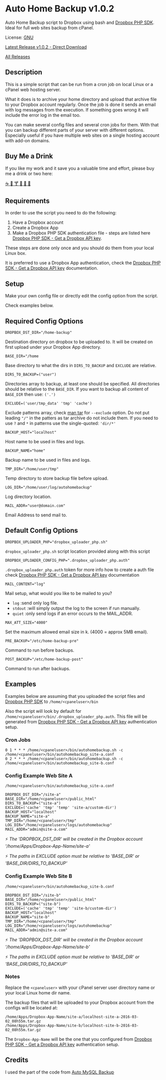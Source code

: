 # Auto Home Backup v1.0.2

Auto Home Backup script to Dropbox using bash and [Dropbox PHP SDK](https://github.com/dropbox/dropbox-sdk-php). Ideal for full web sites backup from cPanel.

License: [GNU](LICENSE)

[Latest Release v1.0.2 - Direct Download]()

[All Releases](https://github.com/idachev/autohomebackup/releases)

## Description

This is a simple script that can be run from a cron job on local Linux or a cPanel web hosting server.

What it does is to archive your home directory and upload that archive file to your Dropbox account regularly. Once the job is done it sends an email with log messages from the execution. If something goes wrong it will include the error log in the email too.

You can make several config files and several cron jobs for them. With that you can backup different parts of your server with different options. Especially useful if you have multiple web sites on a single hosting account with add-on domains.

## Buy Me a Drink

If you like my work and it save you a valuable time and effort, please buy me a drink or two here:

[:coffee: :beers: :cocktail: :tropical_drink: :wine_glass: :tea:](http://4ui.us/tpit)


## Requirements

In order to use the script you need to do the following:
 1. Have a Dropbox account
 2. Create a Dropbox App
 3. Make a Dropbox PHP SDK authentication file - steps are listed here [Dropbox PHP SDK - Get a Dropbox API key](https://github.com/dropbox/dropbox-sdk-php#get-a-dropbox-api-key).

These steps are done only once and you should do them from your local Linux box.

It is preferred to use a Dropbox App authentication, check the [Dropbox PHP SDK - Get a Dropbox API key](https://github.com/dropbox/dropbox-sdk-php#get-a-dropbox-api-key) documentation.

## Setup

Make your own config file or directly edit the config option from the script.

Check examples below.

## Required Config Options

```
DROPBOX_DST_DIR="/home-backup"
```
Destination directory on dropbox to be uploaded to. It will be created on first upload under your Dropbox App directory.
 
```
BASE_DIR="/home
````
Base directory to what the dirs in `DIRS_TO_BACKUP` and `EXCLUDE` are relative.

```
DIRS_TO_BACKUP=("user")
```
Directories array to backup, at least one should be specified.
All directories should be relative to the `BASE_DIR`.
If you want to backup all content of `BASE_DIR` then use: `('.')`

```
EXCLUDE=('user/tmp_data' 'tmp' 'cache')
```
Exclude patterns array, check [man tar](http://www.gnu.org/software/tar/manual/tar.html) for `--exclude` option.
Do not put leading `"/"` in the patters as tar archive do not include them.
If you need to use `?` and `*` in patterns use the single-quoted: `'dir/*'`

```
BACKUP_HOST="localhost"
```
Host name to be used in files and logs.

```
BACKUP_NAME="home"
```
Backup name to be used in files and logs.

```
TMP_DIR="/home/user/tmp"
```
Temp directory to store backup file before upload.

```
LOG_DIR="/home/user/log/autohomebackup"
```
Log directory location.

```
MAIL_ADDR="user@domain.com"
```
Email Address to send mail to.


## Default Config Options

```
DROPBOX_UPLOADER_PHP="dropbox_uploader_php.sh"
```
`dropbox_uploader_php.sh` script location provided along with this script
  

```
DROPBOX_UPLOADER_CONFIG_PHP=".dropbox_uploader_php.auth"
```
`.dropbox_uploader_php.auth` token for more info how to create a auth file check [Dropbox PHP SDK - Get a Dropbox API key](https://github.com/dropbox/dropbox-sdk-php#get-a-dropbox-api-key) documentation
  
```
MAIL_CONTENT="log"
```
Mail setup, what would you like to be mailed to you?
 - `log` :send only log file.
 - `stdout` :will simply output the log to the screen if run manually.
 - `quiet` :only send logs if an error occurs to the MAIL_ADDR.

```
MAX_ATT_SIZE="4000"
```
Set the maximum allowed email size in k. (4000 = approx 5MB email).

```
PRE_BACKUP="/etc/home-backup-pre"
```
Command to run before backups.

```
POST_BACKUP="/etc/home-backup-post"
```
Command to run after backups.

## Examples

Examples below are assuming that you uploaded the script files and [Dropbox PHP SDK](https://github.com/dropbox/dropbox-sdk-php) to
`/home/<cpaneluser>/bin`

Also the script will look by default for `/home/<cpaneluser>/bin/.dropbox_uploader_php.auth`.
This file will be generated from [Dropbox PHP SDK - Get a Dropbox API key](https://github.com/dropbox/dropbox-sdk-php#get-a-dropbox-api-key) authentication setup.

### Cron Jobs
```
0 1 * * * /home/<cpaneluser>/bin/autohomebackup.sh -c /home/<cpaneluser>/bin/autohomebackup_site-a.conf
0 2 * * * /home/<cpaneluser>/bin/autohomebackup.sh -c /home/<cpaneluser>/bin/autohomebackup_site-b.conf
```

### Config Example Web Site A

`/home/<cpaneluser>/bin/autohomebackup_site-a.conf`

```
DROPBOX_DST_DIR="/site-a"
BASE_DIR="/home/<cpaneluser>/public_html"
DIRS_TO_BACKUP=("site-a")
EXCLUDE=('cache' 'tmp' 'temp' 'site-a/custom-dir')
BACKUP_HOST="localhost"
BACKUP_NAME="site-a"
TMP_DIR="/home/<cpaneluser>/tmp"
LOG_DIR="/home/<cpaneluser>/logs/autohomebackup"
MAIL_ADDR="admin@site-a.com"
```

:zap: *The 'DROPBOX_DST_DIR' will be created in the Dropbox account '/home/Apps/Dropbox-App-Name/site-a'*

:zap: *The paths in EXCLUDE option must be relative to 'BASE_DIR' or 'BASE_DIR/DIRS_TO_BACKUP'*

### Config Example Web Site B

`/home/<cpaneluser>/bin/autohomebackup_site-b.conf`

```
DROPBOX_DST_DIR="/site-b"
BASE_DIR="/home/<cpaneluser>/public_html"
DIRS_TO_BACKUP=("site-b")
EXCLUDE=('cache' 'tmp' 'temp' 'site-b/custom-dir')
BACKUP_HOST="localhost"
BACKUP_NAME="site-b"
TMP_DIR="/home/<cpaneluser>/tmp"
LOG_DIR="/home/<cpaneluser>/logs/autohomebackup"
MAIL_ADDR="admin@site-a.com"
```

:zap: *The 'DROPBOX_DST_DIR' will be created in the Dropbox account '/home/Apps/Dropbox-App-Name/site-b'*

:zap: *The paths in EXCLUDE option must be relative to 'BASE_DIR' or 'BASE_DIR/DIRS_TO_BACKUP'*

### Notes
Replace the `<cpaneluser>` with your cPanel server user directory name or your local Linux home dir name.

The backup files that will be uploaded to your Dropbox account from the configs will be located at:
```
/home/Apps/Dropbox-App-Name/site-a/localhost-site-a-2016-03-02_08h55m.tar.gz
/home/Apps/Dropbox-App-Name/site-b/localhost-site-b-2016-03-02_08h55m.tar.gz
```

The `Dropbox-App-Name` will be the one that you configured from [Dropbox PHP SDK - Get a Dropbox API key](https://github.com/dropbox/dropbox-sdk-php#get-a-dropbox-api-key) authentication setup.

## Credits

I used the part of the code from [Auto MySQL Backup](https://sourceforge.net/projects/automysqlbackup/)
